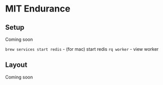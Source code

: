 # MIT Endurance

## Setup
Coming soon

`brew services start redis` - (for mac) start redis
`rq worker` - view worker 

## Layout
Coming soon